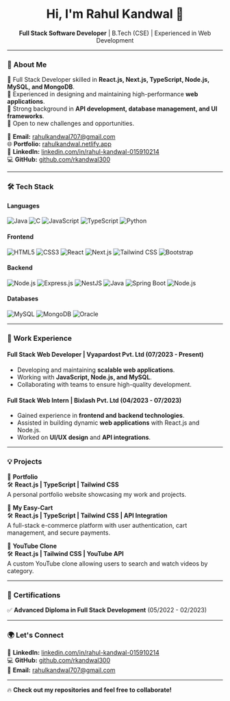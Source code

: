 <h1 align="center">Hi, I'm Rahul Kandwal 👋</h1>

<p align="center">
  <b>Full Stack Software Developer</b> | B.Tech (CSE) | Experienced in Web Development
</p>

---

### 🚀 **About Me**
🔹 Full Stack Developer skilled in **React.js, Next.js, TypeScript, Node.js, MySQL, and MongoDB**.  
🔹 Experienced in designing and maintaining high-performance **web applications**.  
🔹 Strong background in **API development, database management, and UI frameworks**.  
🔹 Open to new challenges and opportunities.  

📧 **Email:** [rahulkandwal707@gmail.com](mailto:rahulkandwal707@gmail.com)  
🌐 **Portfolio:** [rahulkandwal.netlify.app](https://rahulkandwal.netlify.app/)  
🔗 **LinkedIn:** [linkedin.com/in/rahul-kandwal-015910214](https://linkedin.com/in/rahul-kandwal-015910214)  
💻 **GitHub:** [github.com/rkandwal300](https://github.com/rkandwal300)  

---

### 🛠️ **Tech Stack**
#### **Languages**
![Java](https://img.shields.io/badge/-Java-007396?logo=java&logoColor=white&style=flat)
![C](https://img.shields.io/badge/-C-A8B9CC?logo=c&logoColor=white&style=flat)
![JavaScript](https://img.shields.io/badge/-JavaScript-F7DF1E?logo=javascript&logoColor=black&style=flat)
![TypeScript](https://img.shields.io/badge/-TypeScript-3178C6?logo=typescript&logoColor=white&style=flat)
![Python](https://img.shields.io/badge/-Python-3776AB?logo=python&logoColor=white&style=flat) 

#### **Frontend**
![HTML5](https://img.shields.io/badge/-HTML5-E34F26?logo=html5&logoColor=white&style=flat)
![CSS3](https://img.shields.io/badge/-CSS3-1572B6?logo=css3&logoColor=white&style=flat)
![React](https://img.shields.io/badge/-React-61DAFB?logo=react&logoColor=white&style=flat)
![Next.js](https://img.shields.io/badge/-Next.js-000000?logo=next.js&logoColor=white&style=flat)
![Tailwind CSS](https://img.shields.io/badge/-TailwindCSS-38B2AC?logo=tailwind-css&logoColor=white&style=flat)
![Bootstrap](https://img.shields.io/badge/-Bootstrap-563D7C?logo=bootstrap&logoColor=white&style=flat)

#### **Backend**
![Node.js](https://img.shields.io/badge/-Node.js-339933?logo=node.js&logoColor=white&style=flat)
![Express.js](https://img.shields.io/badge/-Express.js-000000?logo=express&logoColor=white&style=flat)
![NestJS](https://img.shields.io/badge/-NestJS-E0234E?logo=nestjs&logoColor=white&style=flat)
![Java](https://img.shields.io/badge/-Java-007396?logo=java&logoColor=white&style=flat)
![Spring Boot](https://img.shields.io/badge/-Spring%20Boot-6DB33F?logo=spring-boot&logoColor=white&style=flat)
![Node.js](https://img.shields.io/badge/-Node.js-339933?logo=node.js&logoColor=white&style=flat)

#### **Databases**
![MySQL](https://img.shields.io/badge/-MySQL-4479A1?logo=mysql&logoColor=white&style=flat)
![MongoDB](https://img.shields.io/badge/-MongoDB-47A248?logo=mongodb&logoColor=white&style=flat)
![Oracle](https://img.shields.io/badge/-Oracle-F80000?logo=oracle&logoColor=white&style=flat)
 
---

### 📌 **Work Experience**
#### **Full Stack Web Developer | Vyapardost Pvt. Ltd** (07/2023 - Present)  
- Developing and maintaining **scalable web applications**.  
- Working with **JavaScript, Node.js, and MySQL**.  
- Collaborating with teams to ensure high-quality development.

#### **Full Stack Web Intern | Bixlash Pvt. Ltd** (04/2023 - 07/2023)  
- Gained experience in **frontend and backend technologies**.  
- Assisted in building dynamic **web applications** with React.js and Node.js.  
- Worked on **UI/UX design** and **API integrations**.

---

### 💡 **Projects**
📌 **Portfolio**  
🛠 **React.js | TypeScript | Tailwind CSS**  
A personal portfolio website showcasing my work and projects.  

📌 **My Easy-Cart**  
🛠 **React.js | TypeScript | Tailwind CSS | API Integration**  
A full-stack e-commerce platform with user authentication, cart management, and secure payments.  

📌 **YouTube Clone**  
🛠 **React.js | Tailwind CSS | YouTube API**  
A custom YouTube clone allowing users to search and watch videos by category.  

---

### 📜 **Certifications**
✅ **Advanced Diploma in Full Stack Development** (05/2022 - 02/2023)  

---

### 🌍 **Let's Connect**
💼 **LinkedIn:** [linkedin.com/in/rahul-kandwal-015910214](https://linkedin.com/in/rahul-kandwal-015910214)  
💻 **GitHub:** [github.com/rkandwal300](https://github.com/rkandwal300)  
📧 **Email:** [rahulkandwal707@gmail.com](mailto:rahulkandwal707@gmail.com)  

---

🔥 **Check out my repositories and feel free to collaborate!**
